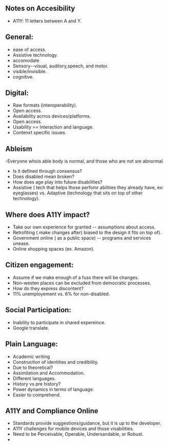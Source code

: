 ## Notes on Accesibility 

 - A11Y: 11 letters between A and Y.
 
 ## General: 
- ease of access.
- Assistive technology.
- accomodate 
- Sensory--visual, auditory,speech, and motor.
- visible/invisible.
- cognitive. 


## Digital:
- Raw formats (interoperability).
- Open access.
- Availability acrros devices/platforms.
- Open access. 
- Usability == Interaction and language.
- Contenxt specific issues.

## Ableism
-Everyone whois able body is normal, and those who are not sre abnormal.
- Is it defined through consensus?
- Does disabled mean broken?
- How does age play into future disabilities?
- Assistive ( tech that helps those perfomr abilities they already have, ex: eyeglasses) vs. Adaptive (technology that sits on top of other technology).


## Where does A11Y impact?

- Take our own experience for granted -- assumptions about access.
- Retrofiting ( make changes after) biased to the design it fits on top of).
- Government online ( as a public space) -- programs and services unease.
- Online shopping spaces (ex. Amazon).

## Citizen engagement:
- Assume if we make enough of a fuss there will be changes.
- Non-westen places can be excluded from democratic processes.
- How do they express discontent?
- 11% unemployement vs. 6% for non-disabled.

## Social Participation:

-  Inability to participate in shared expereince.
-  Google translate.

## Plain Language:

- Academic writing 
- Construction of identities and credibility.
- Due to theoretical?
- Assimilation and Accommodation.
- Different languages.
- History vs pre history?
- Power dynamics in terms of language.
- Easier to comprehend.

## A11Y and Compliance Online

- Standards provide suggestions/guidance, but it is up to the developer. 
- A11Y challenges for mobile devices and those visabilities. 
- Need to be Perceivable, Operable, Undersandable, or Robust.
- 




